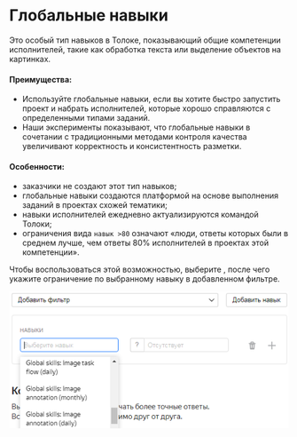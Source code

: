 # Глобальные навыки

Это особый тип навыков в Толоке, показывающий общие компетенции исполнителей, такие как обработка текста или выделение объектов на картинках.

#### Преимущества:

- Используйте глобальные навыки, если вы хотите быстро запустить проект и набрать исполнителей, которые хорошо справляются с определенными типами заданий.
- Наши эксперименты показывают, что глобальные навыки в сочетании с традиционными методами контроля качества увеличивают корректность и консистентность разметки.

#### Особенности:

- заказчики не создают этот тип навыков;
- глобальные навыки создаются платформой на основе выполнения заданий в проектах схожей тематики;
- навыки исполнителей ежедневно актуализируются командой Толоки;
- ограничения вида `навык >80` означают «люди, ответы которых были в среднем лучше, чем ответы 80% исполнителей в проектах этой компетенции».

Чтобы воспользоваться этой возможностью, выберите , после чего укажите ограничение по выбранному навыку в добавленном фильтре.

![](../_images/cross-project-skills/cross-project-skills.png)
